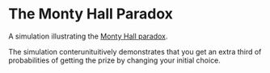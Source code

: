 # The Monty Hall Paradox

A simulation illustrating the [Monty Hall paradox](https://en.wikipedia.org/wiki/Monty_Hall_problem).

The simulation conterunituitively demonstrates that you get an extra third of probabilities of getting the prize by changing your initial choice.
